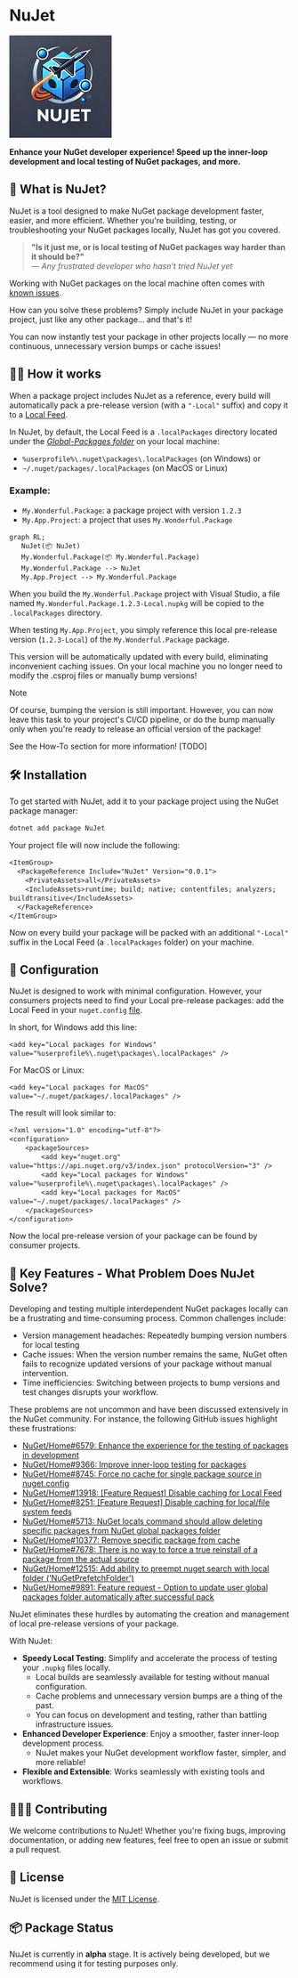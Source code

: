 ﻿# NuJet

![nujet](images/nujet.png)

**Enhance your NuGet developer experience! Speed up the inner-loop development and local testing of NuGet packages, and more.**


## 🚀 What is NuJet?
NuJet is a tool designed to make NuGet package development faster, easier, and more efficient. Whether you're building, testing, or troubleshooting your NuGet packages locally, NuJet has got you covered. 

> **"Is it just me, or is local testing of NuGet packages way harder than it should be?"**  
> — *Any frustrated developer who hasn’t tried NuJet yet*

Working with NuGet packages on the local machine often comes with [known issues](#-key-features---what-problem-does-nujet-solve).

How can you solve these problems? Simply include NuJet in your package project, just like any other package... and that's it!

You can now instantly test your package in other projects locally — no more continuous, unnecessary version bumps or cache issues!


## 👨‍💻 How it works
When a package project includes NuJet as a reference, every build will automatically pack a pre-release version (with a `"-Local"` suffix) and copy it to a [Local Feed](https://learn.microsoft.com/en-us/nuget/hosting-packages/local-feeds).

In NuJet, by default, the Local Feed is a `.localPackages` directory located under the [_Global-Packages folder_](https://learn.microsoft.com/en-us/nuget/consume-packages/managing-the-global-packages-and-cache-folders) on your local machine:
- `%userprofile%\.nuget\packages\.localPackages` (on Windows) or
- `~/.nuget/packages/.localPackages` (on MacOS or Linux)

### Example:
- `My.Wonderful.Package`: a package project with version `1.2.3`
- `My.App.Project`: a project that uses `My.Wonderful.Package`

```mermaid
graph RL;
   NuJet(📦 NuJet)
   My.Wonderful.Package(📦 My.Wonderful.Package)
   My.Wonderful.Package --> NuJet
   My.App.Project --> My.Wonderful.Package
```

When you build the `My.Wonderful.Package` project with Visual Studio, a file named `My.Wonderful.Package.1.2.3-Local.nupkg` will be copied to the `.localPackages` directory.

When testing  `My.App.Project`, you simply reference this local pre-release version (`1.2.3-Local`) of the `My.Wonderful.Package` package.

This version will be automatically updated with every build, eliminating inconvenient caching issues.
On your local machine you no longer need to modify the .csproj files or manually bump versions!

> [!NOTE]
> Of course, bumping the version is still important.
However, you can now leave this task to your project's CI/CD pipeline, or do the bump manually only when you're ready to release an official version of the package!

See the How-To section for more information! [TODO]


## 🛠 Installation  
To get started with NuJet, add it to your package project using the NuGet package manager:

```bash
dotnet add package NuJet
```

Your project file will now include the following:
```
<ItemGroup>
  <PackageReference Include="NuJet" Version="0.0.1">
    <PrivateAssets>all</PrivateAssets>
    <IncludeAssets>runtime; build; native; contentfiles; analyzers; buildtransitive</IncludeAssets>
  </PackageReference>
</ItemGroup>
```

Now on every build your package will be packed with an additional `"-Local"` suffix in the Local Feed (a `.localPackages` folder) on your machine.


## 📄 Configuration  
NuJet is designed to work with minimal configuration.
However, your consumers projects need to find your Local pre-release packages: add the Local Feed in your `nuget.config` [file](https://learn.microsoft.com/en-us/nuget/consume-packages/configuring-nuget-behavior#config-file-locations-and-uses).

In short, for Windows add this line:

```
<add key="Local packages for Windows" value="%userprofile%\.nuget\packages\.localPackages" />
```

For MacOS or Linux:

```
<add key="Local packages for MacOS" value="~/.nuget/packages/.localPackages" />
```

The result will look similar to:

```
<?xml version="1.0" encoding="utf-8"?>
<configuration>
	<packageSources>
		<add key="nuget.org" value="https://api.nuget.org/v3/index.json" protocolVersion="3" />
		<add key="Local packages for Windows" value="%userprofile%\.nuget\packages\.localPackages" />
		<add key="Local packages for MacOS" value="~/.nuget/packages/.localPackages" />
	</packageSources>
</configuration>
```

Now the local pre-release version of your package can be found by consumer projects.


## 🎯 Key Features - What Problem Does NuJet Solve?
Developing and testing multiple interdependent NuGet packages locally can be a frustrating and time-consuming process. 
Common challenges include:
- Version management headaches: Repeatedly bumping version numbers for local testing
- Cache issues: When the version number remains the same, NuGet often fails to recognize updated versions of your package without manual intervention.
- Time inefficiencies: Switching between projects to bump versions and test changes disrupts your workflow.

These problems are not uncommon and have been discussed extensively in the NuGet community. For instance, the following GitHub issues highlight these frustrations:

* [NuGet/Home#6579: Enhance the experience for the testing of packages in development](https://github.com/NuGet/Home/issues/6579)
* [NuGet/Home#9366: Improve inner-loop testing for packages](https://github.com/NuGet/Home/issues/9366)
* [NuGet/Home#8745: Force no cache for single package source in nuget.config](https://github.com/NuGet/Home/issues/8745)
* [NuGet/Home#13918: \[Feature Request\] Disable caching for Local Feed](https://github.com/NuGet/Home/issues/13918)
* [NuGet/Home#8251: \[Feature Request\] Disable caching for local/file system feeds](https://github.com/NuGet/Home/issues/8251)
* [NuGet/Home#5713: NuGet locals command should allow deleting specific packages from NuGet global packages folder](https://github.com/NuGet/Home/issues/5713)
* [NuGet/Home#10377: Remove specific package from cache](https://github.com/NuGet/Home/issues/10377)
* [NuGet/Home#7678: There is no way to force a true reinstall of a package from the actual source](https://github.com/NuGet/Home/issues/7678)
* [NuGet/Home#12515: Add ability to preempt nuget search with local folder ('NuGetPrefetchFolder')](https://github.com/NuGet/Home/issues/12515)
* [NuGet/Home#9891: Feature request - Option to update user global packages folder automatically after successful pack](https://github.com/NuGet/Home/issues/9891)

NuJet eliminates these hurdles by automating the creation and management of local pre-release versions of your package. 

With NuJet:
- **Speedy Local Testing**: Simplify and accelerate the process of testing your `.nupkg` files locally.
	- Local builds are seamlessly available for testing without manual configuration.
	- Cache problems and unnecessary version bumps are a thing of the past.
	- You can focus on development and testing, rather than battling infrastructure issues.
- **Enhanced Developer Experience**: Enjoy a smoother, faster inner-loop development process.
	- NuJet makes your NuGet development workflow faster, simpler, and more reliable!
- **Flexible and Extensible**: Works seamlessly with existing tools and workflows.


## 👨‍💻📝 Contributing  
We welcome contributions to NuJet! Whether you're fixing bugs, improving documentation, or adding new features, feel free to open an issue or submit a pull request.


## 📜 License  
NuJet is licensed under the [MIT License](LICENSE).


## 📦 Package Status  
NuJet is currently in **alpha** stage. It is actively being developed, but we recommend using it for testing purposes only.

